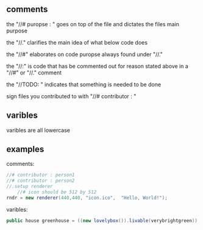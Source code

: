 <!-- all bellow are optional and subject to change, these are mere sugestions that atempt to create unity across the workspace -->

## comments

the "//# puropse : " goes on top of the file and dictates the files main purpose

the "//." clarifies the main idea of what below code does

the "//#" elaborates on code puropse always found under "//."

the "//:" is code that has be commented out for reason stated above in a "//#" or "//." comment

the "//TODO: " indicates that something is needed to be done

sign files you contributed to with "//# contributor : "

## varibles

varibles are all lowercase

## examples

comments: 
```c#
//# contributor : person1
//# contributor : person2
//.setup renderer
    //# icon should be 512 by 512
rndr = new renderer(440,440, "icon.ico",  "Hello, World!");
```

varibles:
```c#
public house greenhouse = ((new lovelybox()).livable(verybrightgreen)).tohouse(); 
```